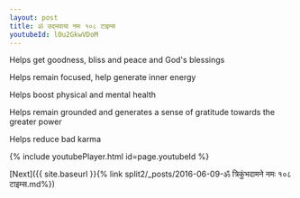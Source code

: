 ```yaml
---
layout: post
title: ॐ उद्भवाया नमः १०८ टाइम्स
youtubeId: lOu2GkwVDoM
---
```

 
 
Helps get goodness, bliss and peace and God's blessings
 
Helps remain focused, help generate inner energy 
 
Helps boost physical and mental health 
 
Helps remain grounded and generates a sense of gratitude towards the greater power 
 
Helps reduce bad karma
 
 
 
 


{% include youtubePlayer.html id=page.youtubeId %}
 
[Next]({{ site.baseurl }}{% link  split2/_posts/2016-06-09-ॐ त्रिकुंभदामने नमः १०८ टाइम्स.md%})
 

